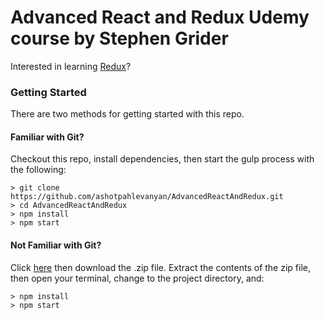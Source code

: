 # Advanced React and Redux Udemy course by Stephen Grider

Interested in learning [Redux](https://www.udemy.com/react-redux/)?

### Getting Started

There are two methods for getting started with this repo.

#### Familiar with Git?
Checkout this repo, install dependencies, then start the gulp process with the following:

```
> git clone https://github.com/ashotpahlevanyan/AdvancedReactAndRedux.git
> cd AdvancedReactAndRedux
> npm install
> npm start
```

#### Not Familiar with Git?
Click [here](https://github.com/ashotpahlevanyan/AdvancedReactAndRedux) then download the .zip file.  Extract the contents of the zip file, then open your terminal, change to the project directory, and:

```
> npm install
> npm start
```

